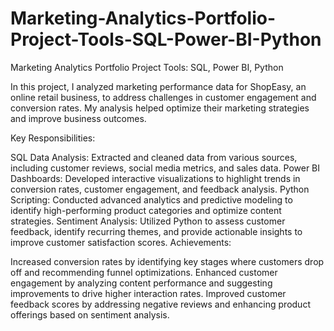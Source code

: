 # Marketing-Analytics-Portfolio-Project-Tools-SQL-Power-BI-Python
Marketing Analytics Portfolio Project Tools: SQL, Power BI, Python

In this project, I analyzed marketing performance data for ShopEasy, an online retail business, to address challenges in customer engagement and conversion rates. My analysis helped optimize their marketing strategies and improve business outcomes.

Key Responsibilities:

SQL Data Analysis: Extracted and cleaned data from various sources, including customer reviews, social media metrics, and sales data. Power BI Dashboards: Developed interactive visualizations to highlight trends in conversion rates, customer engagement, and feedback analysis. Python Scripting: Conducted advanced analytics and predictive modeling to identify high-performing product categories and optimize content strategies. Sentiment Analysis: Utilized Python to assess customer feedback, identify recurring themes, and provide actionable insights to improve customer satisfaction scores. Achievements:

Increased conversion rates by identifying key stages where customers drop off and recommending funnel optimizations. Enhanced customer engagement by analyzing content performance and suggesting improvements to drive higher interaction rates. Improved customer feedback scores by addressing negative reviews and enhancing product offerings based on sentiment analysis.
